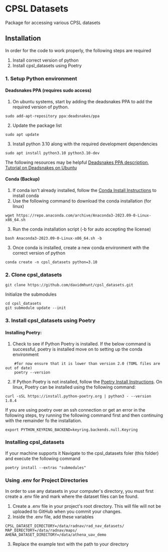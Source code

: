 # CPSL Datasets
Package for accessing various CPSL datasets

## Installation
In order for the code to work properly, the following steps are required
1. Install correct version of python
2. Install cpsl_datasets using Poetry

### 1. Setup Python environment

#### Deadsnakes PPA (requires sudo access)
1. On ubuntu systems, start by adding the deadsnakes PPA to add the required version of python.
```
sudo add-apt-repository ppa:deadsnakes/ppa
```

2. Update the package list
```
sudo apt update
```

3. Install python 3.10 along with the required development dependencies
```
sudo apt install python3.10 python3.10-dev
```

The following resources may be helpful [Deadsnakes PPA description](https://launchpad.net/~deadsnakes/+archive/ubuntu/ppa), [Tutorial on Deadsnakes on Ubuntu](https://preocts.github.io/python/20221230-deadsnakes/)

#### Conda (Backup)
1. If conda isn't already installed, follow the [Conda Install Instructions](https://conda.io/projects/conda/en/stable/user-guide/install/index.html) to install conda
2. Use the following command to download the conda installation (for linux)
```
wget https://repo.anaconda.com/archive/Anaconda3-2023.09-0-Linux-x86_64.sh
```
3. Run the conda installation script (-b for auto accepting the license)
```
bash Anaconda3-2023.09-0-Linux-x86_64.sh -b
```
3. Once conda is installed, create a new conda environment with the correct version of python
```
conda create -n cpsl_datasets python=3.10
```

### 2. Clone cpsl_datasets
```
git clone https://github.com/davidmhunt/cpsl_datasets.git
```
Initialize the submodules
```
cd cpsl_datasets
git submodule update --init
```
### 3. Install cpsl_datasets using Poetry

#### Installing Poetry:
 
1. Check to see if Python Poetry is installed. If the below command is successful, poetry is installed move on to setting up the conda environment

```
    #for now ensure that it is lower than version 2.0 (TOML files are out of date)
    poetry --version
```
2. If Python Poetry is not installed, follow the [Poetry Install Instructions](https://python-poetry.org/docs/#installing-with-the-official-installer). On linux, Poetry can be installed using the following command:
```
curl -sSL https://install.python-poetry.org | python3 - --version 1.8.4
```

If you are using poetry over an ssh connection or get an error in the following steps, try running the following command first and then continuing with the remainder fo the installation.
```
export PYTHON_KEYRING_BACKEND=keyring.backends.null.Keyring
```
### Installing cpsl_datasets
If your machine supports it Navigate to the cpsl_datasets foler (this folder) and execute the following command

```
poetry install --extras "submodules"
```

### Using .env for Project Directories

In order to use any datasets in your computer's directory, you must first create a .env file and mark where the dataset files can be found.

1. Create a .env file in your project's root directory. This will file will not be uploaded to GitHub when you commit your changes.
2. Inside the .env file, add these variables
```
CPSL_DATASET_DIRECTORY=/data/radnav/rad_nav_datasets/
MAP_DIRECTORY=/data/radnav/maps/
AHENA_DATASET_DIRECTORY=/data/athena_uav_demo
```
3. Replace the example text with the path to your directory